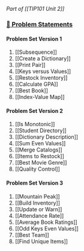 *Part of [[TIP101 Unit 2]]*

### [🔗 Problem Statements](https://courses.codepath.org/courses/tip101/unit/2#!session_one)

#### Problem Set Version 1

1. [[Subsequence]]
2. [[Create a Dictionary]]
3. [[Print Pair]]
4. [[Keys versus Values]]
5. [[Restock Inventory]]
6. [[Calculate GPA]]
7. [[Best Book]]
8. [[Index-Value Map]]

#### Problem Set Version 2

1. [[Is Monotonic]]
2. [[Student Directory]]
3. [[Dictionary Description]]
4. [[Sum Even Values]]
5. [[Merge Catalogs]]
6. [[Items to Restock]]
7. [[Best Movie Genre]]
8. [[Quality Control]]

#### Problem Set Version 3

1. [[Mountain Peak]]
2. [[Build Inventory]]
3. [[Update or Warn]]
4. [[Attendance Rate]]
5. [[Average Book Ratings]]
6. [[Odd Keys Even Values]]
7. [[Best Team]]
8. [[Find Unique Items]]
